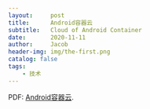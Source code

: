 ```yaml
---
layout:     post
title:      Android容器云
subtitle:   Cloud of Android Container
date:       2020-11-11
author:     Jacob
header-img: img/the-first.png
catalog: false
tags:
    - 技术
---
```



<p>PDF: <a href="https://jacobck163.github.io/files/%E4%BA%91%E6%89%8B%E6%9C%BA.pdf">Android容器云</a>.</p>

